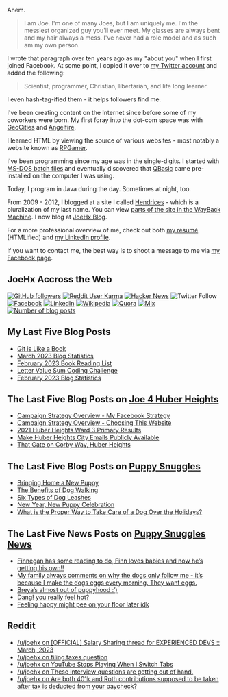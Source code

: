 Ahem.

> I am Joe. I'm one of many Joes, but I am uniquely me. I'm the messiest organized guy you'll ever meet. My glasses are always bent and my hair always a mess. I've never had a role model and as such am my own person.

I wrote that paragraph over ten years ago as my "about you" when I first joined Facebook. At some point, I copied it over to [my Twitter account](https://twitter.com/JoeHxBlog) and added the following:

> Scientist, programmer, Christian, libertarian, and life long learner.

I even hash-tag-ified them - it helps followers find me.

I've been creating content on the Internet since before some of my coworkers were born. My first foray into the dot-com space was with [GeoCities](https://en.wikipedia.org/wiki/Yahoo!_GeoCities) and [Angelfire](https://en.wikipedia.org/wiki/Angelfire).

I learned HTML by viewing the source of various websites - most notably a website known as [RPGamer](https://rpgamer.com/).

I've been programming since my age was in the single-digits. I started with [MS-DOS batch files](https://en.wikipedia.org/wiki/Batch_file) and eventually discovered that [QBasic](https://en.wikipedia.org/wiki/QBasic) came pre-installed on the computer I was using.

Today, I program in Java during the day. Sometimes at night, too.

From 2009 - 2012, I blogged at a site I called [Hendrices](https://www.facebook.com/Hendricescom/) - which is a pluralization of my last name. You can view [parts of the site in the WayBack Machine](https://web.archive.org/web/20090731115109/http://www.hendrices.com/). I now blog at [JoeHx Blog](https://www.joehxblog.com/).

For a more professional overview of me, check out both [my r&eacute;sum&eacute;](https://www.joehxblog.com/resume/) (HTMLified) and [my LinkedIn profile](https://www.linkedin.com/in/joehx/).

If you want to contact me, the best way is to shoot a message to me via [my Facebook page](https://www.facebook.com/JoeHxBlog/).

## JoeHx Accross the Web

[![GitHub followers](https://img.shields.io/github/followers/hendrixjoseph?label=GitHub&style=for-the-badge&logo=github)](https://github.com/hendrixjoseph)
[![Reddit User Karma](https://img.shields.io/reddit/user-karma/combined/joehx?label=Reddit&style=for-the-badge&logo=reddit)](https://www.reddit.com/user/joehx/)
[![Hacker News](https://img.shields.io/badge/dynamic/json?label=hacker+news&query=%24.karma&url=https%3A%2F%2Fhacker-news.firebaseio.com%2Fv0%2Fuser%2Fjoehx2.json&color=ff6600&style=for-the-badge&logo=y-combinator)](https://news.ycombinator.com/user?id=joehx2)
![Twitter Follow](https://img.shields.io/twitter/follow/JoeHxBlog?label=Twitter&style=for-the-badge&logo=twitter&color=1da1f2)
[![Facebook](https://img.shields.io/static/v1?label=FACEBOOK&message=137%20LIKES&color=3b5998&style=for-the-badge&logo=facebook)](https://www.facebook.com/JoeHxBlog)
[![LinkedIn](https://img.shields.io/static/v1?label=linkedin&message=193%20connections&color=2867b2&style=for-the-badge&logo=linkedin)](https://www.linkedin.com/in/joehx)
[![Wikipedia](https://img.shields.io/badge/dynamic/xml?label=wikipedia&query=%2F%2F%2A%5B%40id%3D%22general-stats%22%5D%2Fdiv%2Fdiv%2Fdiv%5B1%5D%2Ftable%2Ftbody%2Ftr%5B11%5D%2Ftd%5B2%5D%2Fstrong&suffix=%20edits&url=https%3A%2F%2Fxtools.wmflabs.org%2Fec%2Fen.wikipedia.org%2FHendrixjoseph&style=for-the-badge&logo=wikipedia&color=9f9f9f)](https://en.wikipedia.org/wiki/User:Hendrixjoseph)
[![Quora](https://img.shields.io/static/v1?label=quora&message=110%20followers&color=b92b27&style=for-the-badge&logo=quora&logoColor=b92b27)](https://www.quora.com/profile/Joseph-Hendrix)
[![Mix](https://img.shields.io/static/v1?label=mix&message=14k%20followers&color=ff8126&style=for-the-badge&logo=mix&logoColor=ff8126)](https://mix.com/joehx)
[![Number of blog posts](https://img.shields.io/endpoint?style=for-the-badge&url=https%3A%2F%2Fwww.joehxblog.com%2Fdata%2Fnumposts.json)](https://www.joehxblog.com/)

## My Last Five Blog Posts

<!-- JOEHXBLOG:START -->
- [Git is Like a Book](https://www.joehxblog.com/git-is-like-a-book/)
- [March 2023 Blog Statistics](https://www.joehxblog.com/march-2023-blog-statistics/)
- [February 2023 Book Reading List](https://www.joehxblog.com/february-2023-book-reading-list/)
- [Letter Value Sum Coding Challenge](https://www.joehxblog.com/letter-value-sum-coding-challenge/)
- [February 2023 Blog Statistics](https://www.joehxblog.com/february-2023-blog-statistics/)
<!-- JOEHXBLOG:END -->

## The Last Five Blog Posts on [Joe 4 Huber Heights](https://www.joe4huberheights.com/)

<!-- JOE4HUBERHEIGHTS:START -->
- [Campaign Strategy Overview - My Facebook Strategy](https://www.joe4huberheights.com/my-facebook-strategy/)
- [Campaign Strategy Overview - Choosing This Website](https://www.joe4huberheights.com/choosing-this-website/)
- [2021 Huber Heights Ward 3 Primary Results](https://www.joe4huberheights.com/2021-huber-heights-primary-results/)
- [Make Huber Heights City Emails Publicly Available](https://www.joe4huberheights.com/make-huber-heights-city-emails-publicly-available/)
- [That Gate on Corby Way, Huber Heights](https://www.joe4huberheights.com/that-gate-on-corby-way/)
<!-- JOE4HUBERHEIGHTS:END -->

## The Last Five Blog Posts on [Puppy Snuggles](https://www.puppy-snuggles.com/)

<!-- PUPPY-SNUGGLES:START -->
- [Bringing Home a New Puppy](https://www.puppy-snuggles.com/blog/bringing-home-a-new-puppy/)
- [The Benefits of Dog Walking](https://www.puppy-snuggles.com/blog/the-benefits-of-dog-walking/)
- [Six Types of Dog Leashes](https://www.puppy-snuggles.com/blog/six-types-of-dog-leashes/)
- [New Year, New Puppy Celebration](https://www.puppy-snuggles.com/blog/new-year-new-puppy-celebration/)
- [What is the Proper Way to Take Care of a Dog Over the Holidays?](https://www.puppy-snuggles.com/blog/what-is-the-proper-way-to-take-care-of-a-dog-over-the-holidays/)
<!-- PUPPY-SNUGGLES:END -->

## The Last Five News Posts on [Puppy Snuggles News](https://news.puppy-snuggles.com/)

<!-- PUPPY-SNUGGLES-NEWS:START -->
- [Finnegan has some reading to do, Finn loves babies and now he’s getting his own!!](https://news.puppy-snuggles.com/24201168/finnegan-has-some-reading-to-do-finn-loves-babies-and-now-hes-getting-his-own)
- [My family always comments on why the dogs only follow me - it’s because I make the dogs eggs every morning. They want eggs.](https://news.puppy-snuggles.com/23214209/my-family-always-comments-on-why-the-dogs-only-follow-me-its-because-i-make-the-dogs-eggs-every-morning-they-want-eggs)
- [Breya’s almost out of puppyhood :’&rpar;](https://news.puppy-snuggles.com/21962519/breyas-almost-out-of-puppyhood)
- [Dang! you really feel hot?](https://news.puppy-snuggles.com/21946720/dang-you-really-feel-hot)
- [Feeling happy might pee on your floor later idk](https://news.puppy-snuggles.com/18313076/feeling-happy-might-pee-on-your-floor-later-idk)
<!-- PUPPY-SNUGGLES-NEWS:END -->

## Reddit

<!-- REDDIT:START -->
- [/u/joehx on [OFFICIAL] Salary Sharing thread for EXPERIENCED DEVS :: March, 2023](https://www.reddit.com/r/cscareerquestions/comments/11uh1k1/official_salary_sharing_thread_for_experienced/jcyqe8y/)
- [/u/joehx on filing taxes question](https://www.reddit.com/r/personalfinance/comments/11ps1a1/filing_taxes_question/jbzimnc/)
- [/u/joehx on YouTube Stops Playing When I Switch Tabs](https://www.reddit.com/r/brave_browser/comments/11nxlfz/youtube_stops_playing_when_i_switch_tabs/jbpkpn1/)
- [/u/joehx on These interview questions are getting out of hand.](https://www.reddit.com/r/recruitinghell/comments/11iby7b/these_interview_questions_are_getting_out_of_hand/jayfchc/)
- [/u/joehx on Are both 401k and Roth contributions supposed to be taken after tax is deducted from your paycheck?](https://www.reddit.com/r/personalfinance/comments/11i8pz1/are_both_401k_and_roth_contributions_supposed_to/jayevcv/)
<!-- REDDIT:END -->
